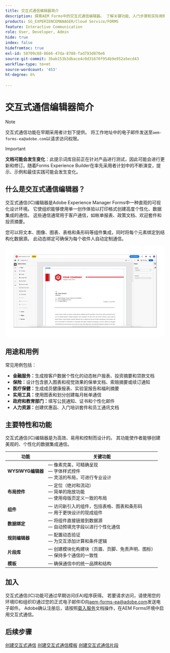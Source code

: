 ```yaml
---
title: 交互式通信编辑器简介
description: 探索AEM Forms中的交互式通信编辑器。 了解关键功能、入门步骤和实际用例，以创建动态、个性化的通信。
products: SG_EXPERIENCEMANAGER/Cloud Service/FORMS
feature: Interactive Communication
role: User, Developer, Admin
hide: true
index: false
hidefromtoc: true
exl-id: 50709c68-8666-47da-8788-fad793d870e6
source-git-commit: 3bab153b3dbace4c0d31670f954b9e952a5ecd43
workflow-type: tm+mt
source-wordcount: '453'
ht-degree: 6%

---
```


# 交互式通信编辑器简介

>[!NOTE]
>
> 交互式通信功能在早期采用者计划下提供。 将工作地址中的电子邮件发送至`aem-forms-ea@adobe.com`以请求访问权限。

>[!IMPORTANT]
>
> **文档可能会发生变化**：此提示词库目前正在针对产品进行测试，因此可能会进行更新和修订。随着Forms Experience Builder在率先采用者计划中的不断演变，提示、示例和最佳实践可能会发生变化。

## 什么是交互式通信编辑器？

交互式通信(IC)编辑器是Adobe Experience Manager Forms中一种直观的可视化设计环境。 它使组织能够使用单一创作体验以打印格式创建高度个性化、数据集成的通信。 这些通信通常用于客户通信，如帐单报表、政策文档、欢迎套件和投资摘要。

您可以将文本、图像、图表、表格和条形码等组件集成，同时将每个元素绑定到结构化数据源。 此动态绑定可确保为每个收件人自动定制通信。

![查找IC文档](/help/forms/interactive-communication/assets/introimg.png)

## 用途和用例

常见用例包括：

* **金融服务：**&#x200B;生成按客户数据个性化的动态帐户报表、投资摘要和贷款文档
* **保险：**&#x200B;设计包含嵌入图表和视觉效果的保单文档、索赔摘要或续订通知
* **医疗保健：**&#x200B;生成成员健康报表、实验室报告和福利摘要
* **实用工具：**&#x200B;使用图表和划分创建每月帐单通信
* **政府和教育部门：**&#x200B;填写公民通知、证书和个性化邮件
* **人力资源：**&#x200B;创建优惠函、入门培训套件和员工通讯文档

## 主要特性和功能

交互式通信(IC)编辑器是为高效、易用和控制而设计的。 其功能使作者能够创建美观的、个性化的数据集成通信。

| **功能** | **关键功能** |
|--------------------------------------|---------------------------------------------------------------------------------------|
| **WYSIWYG编辑器** |  — 像素完美，可精确呈现<br> — 字体样式控件<br> — 灵活的布局，可进行专业设计 |
| **布局控件** |  — 定位（绝对和流动） <br> — 简单的拖放功能<br> — 使用母版页定义一致的布局 |
| **组件** |  — 访问新引入的组件，包括表格、图表和条形码<br> — 用于更快设计的现成组件 |
| **数据绑定** |  — 将组件直接链接到数据源<br> — 自动预填充字段以进行个性化通信 |
| **规则编辑器** |  — 配置动态验证<br> — 为交互添加计算和条件逻辑 |
| **片段库** |  — 创建模块化构建块（页眉、页脚、免责声明、图标）<br> — 保持多个通信的一致性 |
| **模板** |  — 确保通信中的统一品牌和结构 |

## 加入

交互式通信(IC)功能可通过早期访问(EA)程序获得。 若要请求访问，请使用您的环境ID和组织ID通过您的正式电子邮件ID向[aem-forms-ea@adobe.com](mailto:aem-forms-ea@adobe.com)发送电子邮件。 Adobe确认注册后，请按照[载入服务](/help/forms/setup-forms-cloud-service.md)文档操作，在AEM Forms环境中启用交互式通信。

## 后续步骤

[创建交互式通信](/help/forms/interactive-communication/create-interactive-communication.md)
[创建交互式通信模板](/help/forms/interactive-communication/create-interactive-communication-template.md)
[创建交互式通信片段](/help/forms/interactive-communication/create-interactive-communication-fragment.md)

<!-- 
## Where to Find IC Documentation, Samples, and Tutorials

Whether you're just getting started or looking to build complex communications, Adobe offers extensive learning resources:
[Note: we'll add resources afterwards, below is just the format]

* Official Documentation:

[Create your first interactive communication]()
AEM Forms Interactive Communication Guide

* Tutorials & Videos:
Visit Adobe Experience League and explore the "Forms" section for step-by-step videos and use-case-based tutorials.
-->
